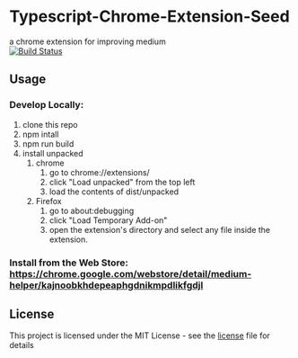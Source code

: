 # Typescript-Chrome-Extension-Seed
a chrome extension for improving medium<br>
[![Build Status](https://travis-ci.com/albertpatterson/medium-helper.svg?branch=master)](https://travis-ci.com/albertpatterson/medium-helper)

## Usage
### Develop Locally:
1) clone this repo
2) npm intall
3) npm run build
4) install unpacked
   1) chrome
      1) go to chrome://extensions/
      2) click "Load unpacked" from the top left
      3) load the contents of dist/unpacked
   2) Firefox
      1) go to about:debugging
      2) click "Load Temporary Add-on"
      3) open the extension's directory and select any file inside the extension.

### Install from the Web Store: https://chrome.google.com/webstore/detail/medium-helper/kajnoobkhdepeaphgdnikmpdlikfgdjl

## License
This project is licensed under the MIT License - see the [license](LICENSE) file for details

